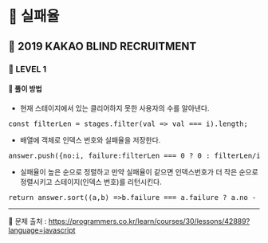 # 🌈 실패율
## 📌 2019 KAKAO BLIND RECRUITMENT
### 🔸 LEVEL 1
#### 🔹 풀이 방법
- 현재 스테이지에서 있는 클리어하지 못한 사용자의 수를 알아낸다.
<pre>
const filterLen = stages.filter(val => val === i).length;
</pre>
- 배열에 객체로 인덱스 번호와 실패율을 저장한다.
<pre>
answer.push({no:i, failure:filterLen === 0 ? 0 : filterLen/initLen});
</pre>
- 실패율이 높은 순으로 정렬하고 만약 실패율이 같으면 인덱스번호가 더 작은 순으로 정렬시키고 스테이지(인덱스 번호)를 리턴시킨다.
<pre>
return answer.sort((a,b) =>b.failure === a.failure ? a.no - b.no : b.failure - a.failure).map(val => val.no);
</pre>
<hr>

📌 문제 출처 : https://programmers.co.kr/learn/courses/30/lessons/42889?language=javascript